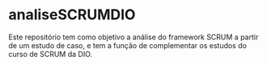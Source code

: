 # analiseSCRUMDIO
Este repositório tem como objetivo a análise do framework SCRUM a partir de um estudo de caso, e tem a função de complementar os estudos do curso de SCRUM da DIO.
